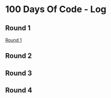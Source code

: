 # 100 Days Of Code - Log

## Round 1

[Round 1](rounds/r1-log.md)

## Round 2

## Round 3

## Round 4
